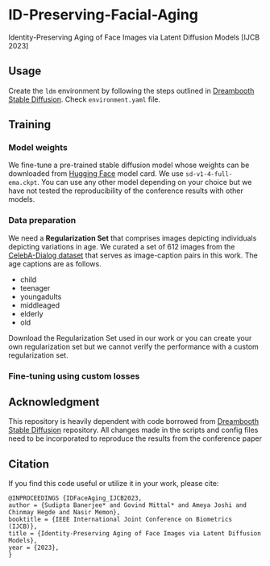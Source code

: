 # ID-Preserving-Facial-Aging
Identity-Preserving Aging of Face Images via Latent Diffusion Models [IJCB 2023]

## Usage
Create the `ldm` environment by following the steps outlined in [Dreambooth Stable Diffusion](https://github.com/XavierXiao/Dreambooth-Stable-Diffusion). Check `environment.yaml` file.

## Training

### Model weights
We fine-tune a pre-trained stable diffusion model whose weights can be downloaded from [Hugging Face](https://huggingface.co/CompVis) model card. We use `sd-v1-4-full-ema.ckpt`. You can use any other model depending on your choice but we have not tested the reproducibility of the conference results with other models.

### Data preparation
We need a **Regularization Set** that comprises images depicting individuals depicting variations in age. We curated a set of 612 images from the [CelebA-Dialog dataset](https://mmlab.ie.cuhk.edu.hk/projects/CelebA/CelebA_Dialog.html) that serves as image-caption pairs in this work. The age captions are as follows.
- child
- teenager
- youngadults
- middleaged
- elderly
- old
  
Download the Regularization Set used in our work or you can create your own regularization set but we cannot verify the performance with a custom regularization set. 

### Fine-tuning using custom losses


## Acknowledgment
This repository is heavily dependent with code borrowed from [Dreambooth Stable Diffusion](https://github.com/XavierXiao/Dreambooth-Stable-Diffusion) repository. All changes made in the scripts and config files need to be incorporated to reproduce the results from the conference paper

## Citation
If you find this code useful or utilize it in your work, please cite:
```
@INPROCEEDINGS {IDFaceAging_IJCB2023,
author = {Sudipta Banerjee* and Govind Mittal* and Ameya Joshi and Chinmay Hegde and Nasir Memon},
booktitle = {IEEE International Joint Conference on Biometrics (IJCB)},
title = {Identity-Preserving Aging of Face Images via Latent Diffusion Models},
year = {2023},
}
```
